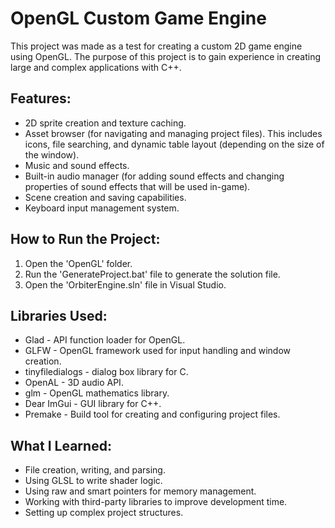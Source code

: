 # OpenGL Custom Game Engine

This project was made as a test for creating a custom 2D game engine using OpenGL. The purpose of this project is to gain experience in creating large and complex applications with C++. 

## Features:
* 2D sprite creation and texture caching.
* Asset browser (for navigating and managing project files). This includes icons, file searching, and dynamic table layout (depending on the size of the window).
* Music and sound effects.
* Built-in audio manager (for adding sound effects and changing properties of sound effects that will be used in-game).
* Scene creation and saving capabilities.
* Keyboard input management system.

## How to Run the Project:
1. Open the 'OpenGL' folder.
2. Run the 'GenerateProject.bat' file to generate the solution file.
3. Open the 'OrbiterEngine.sln' file in Visual Studio.

## Libraries Used:
* Glad - API function loader for OpenGL.
* GLFW - OpenGL framework used for input handling and window creation.
* tinyfiledialogs - dialog box library for C.
* OpenAL - 3D audio API.
* glm - OpenGL mathematics library.
* Dear ImGui - GUI library for C++.
* Premake - Build tool for creating and configuring project files.

## What I Learned:
* File creation, writing, and parsing.
* Using GLSL to write shader logic.
* Using raw and smart pointers for memory management.
* Working with third-party libraries to improve development time.
* Setting up complex project structures.
